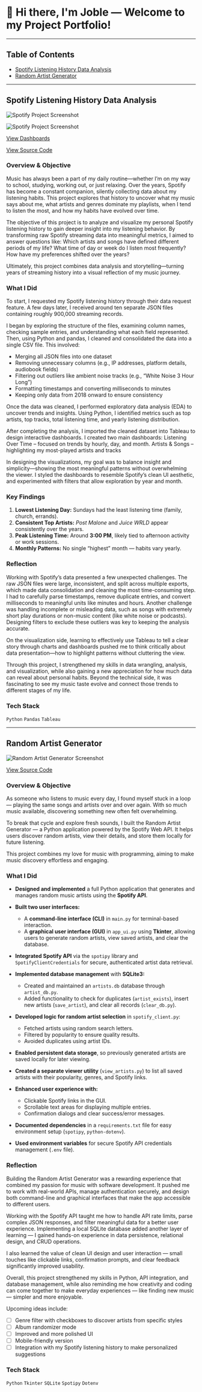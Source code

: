 # 👋 Hi there, I'm Joble — Welcome to my Project Portfolio! 

---

## Table of Contents
- [Spotify Listening History Data Analysis](#spotify-listening-history-data-analysis)
- [Random Artist Generator](#random-artist-generator)

---

## Spotify Listening History Data Analysis


![Spotify Project Screenshot](https://raw.githubusercontent.com/Joble9012/Images/f05a1e72853e1ac452fe05bccedf462cc8873881/Dashboard1.png)

![Spotify Project Screenshot](https://raw.githubusercontent.com/Joble9012/Images/f05a1e72853e1ac452fe05bccedf462cc8873881/Dashboard2.png)

[View Dashboards](https://public.tableau.com/views/Dashboard_17546697496100/ArtistSongDashboard?:language=en-US&publish=yes&:sid=&:redirect=auth&:display_count=n&:origin=viz_share_link)  

[View Source Code](https://github.com/Joble9012/SpotifyListeningHistoryDataAnalysis)  

### Overview & Objective
Music has always been a part of my daily routine—whether I’m on my way to school, studying, working out, or just relaxing. Over the years, Spotify has become a constant companion, silently collecting data about my listening habits. This project explores that history to uncover what my music says about me, what artists and genres dominate my playlists, when I tend to listen the most, and how my habits have evolved over time.

The objective of this project is to analyze and visualize my personal Spotify listening history to gain deeper insight into my listening behavior. By transforming raw Spotify streaming data into meaningful metrics, I aimed to answer questions like:
Which artists and songs have defined different periods of my life?
What time of day or week do I listen most frequently?
How have my preferences shifted over the years?

Ultimately, this project combines data analysis and storytelling—turning years of streaming history into a visual reflection of my music journey.



### What I Did
To start, I requested my Spotify listening history through their data request feature. A few days later, I received around ten separate JSON files containing roughly 900,000 streaming records.

I began by exploring the structure of the files, examining column names, checking sample entries, and understanding what each field represented. Then, using Python and pandas, I cleaned and consolidated the data into a single CSV file. This involved:
- Merging all JSON files into one dataset
- Removing unnecessary columns (e.g., IP addresses, platform details, audiobook fields)
- Filtering out outliers like ambient noise tracks (e.g., “White Noise 3 Hour Long”)
- Formatting timestamps and converting milliseconds to minutes
- Keeping only data from 2018 onward to ensure consistency

Once the data was cleaned, I performed exploratory data analysis (EDA) to uncover trends and insights. Using Python, I identified metrics such as top artists, top tracks, total listening time, and yearly listening distribution.

After completing the analysis, I imported the cleaned dataset into Tableau to design interactive dashboards. I created two main dashboards:
Listening Over Time – focused on trends by hourly, day, and month.
Artists & Songs – highlighting my most-played artists and tracks

In designing the visualizations, my goal was to balance insight and simplicity—showing the most meaningful patterns without overwhelming the viewer. I styled the dashboards to resemble Spotify’s clean UI aesthetic, and experimented with filters that allow exploration by year and month.


### Key Findings
1. **Lowest Listening Day:** Sundays had the least listening time (family, church, errands).  
2. **Consistent Top Artists:** *Post Malone* and *Juice WRLD* appear consistently over the years.  
3. **Peak Listening Time:** Around **3:00 PM**, likely tied to afternoon activity or work sessions.  
4. **Monthly Patterns:** No single “highest” month — habits vary yearly.

### Reflection
Working with Spotify’s data presented a few unexpected challenges. The raw JSON files were large, inconsistent, and split across multiple exports, which made data consolidation and cleaning the most time-consuming step. I had to carefully parse timestamps, remove duplicate entries, and convert milliseconds to meaningful units like minutes and hours.
Another challenge was handling incomplete or misleading data, such as songs with extremely short play durations or non-music content (like white noise or podcasts). Designing filters to exclude these outliers was key to keeping the analysis accurate.

On the visualization side, learning to effectively use Tableau to tell a clear story through charts and dashboards pushed me to think critically about data presentation—how to highlight patterns without cluttering the view.

Through this project, I strengthened my skills in data wrangling, analysis, and visualization, while also gaining a new appreciation for how much data can reveal about personal habits. Beyond the technical side, it was fascinating to see my music taste evolve and connect those trends to different stages of my life.

### Tech Stack
`Python` `Pandas` `Tableau`

---

## Random Artist Generator

![Random Artist Generator Screenshot](https://raw.githubusercontent.com/Joble9012/Images/642298eb37114e0e41da65824c479a177e199ff1/RandomArtistGeneratorImage.png)

[View Source Code](https://github.com/Joble9012/RandomArtistGenerator)  

### Overview & Objective
As someone who listens to music every day, I found myself stuck in a loop — playing the same songs and artists over and over again. With so much music available, discovering something new often felt overwhelming.

To break that cycle and explore fresh sounds, I built the Random Artist Generator — a Python application powered by the Spotify Web API. It helps users discover random artists, view their details, and store them locally for future listening.

This project combines my love for music with programming, aiming to make music discovery effortless and engaging.

### What I Did

- **Designed and implemented** a full Python application that generates and manages random music artists using the **Spotify API**.

- **Built two user interfaces:**
  - A **command-line interface (CLI)** in `main.py` for terminal-based interaction.  
  - A **graphical user interface (GUI)** in `app_ui.py` using **Tkinter**, allowing users to generate random artists, view saved artists, and clear the database.

- **Integrated Spotify API** via the `spotipy` library and `SpotifyClientCredentials` for secure, authenticated artist data retrieval.

- **Implemented database management** with **SQLite3:**
  - Created and maintained an `artists.db` database through `artist_db.py`.  
  - Added functionality to check for duplicates (`artist_exists`), insert new artists (`save_artist`), and clear all records (`clear_db.py`).

- **Developed logic for random artist selection** in `spotify_client.py`:  
  - Fetched artists using random search letters.  
  - Filtered by popularity to ensure quality results.  
  - Avoided duplicates using artist IDs.

- **Enabled persistent data storage**, so previously generated artists are saved locally for later viewing.

- **Created a separate viewer utility** (`view_artists.py`) to list all saved artists with their popularity, genres, and Spotify links.

- **Enhanced user experience with:**
  - Clickable Spotify links in the GUI.  
  - Scrollable text areas for displaying multiple entries.  
  - Confirmation dialogs and clear success/error messages.

- **Documented dependencies** in a `requirements.txt` file for easy environment setup (`spotipy`, `python-dotenv`).

- **Used environment variables** for secure Spotify API credentials management (`.env` file).


### Reflection
Building the Random Artist Generator was a rewarding experience that combined my passion for music with software development. It pushed me to work with real-world APIs, manage authentication securely, and design both command-line and graphical interfaces that make the app accessible to different users.

Working with the Spotify API taught me how to handle API rate limits, parse complex JSON responses, and filter meaningful data for a better user experience. Implementing a local SQLite database added another layer of learning — I gained hands-on experience in data persistence, relational design, and CRUD operations.

I also learned the value of clean UI design and user interaction — small touches like clickable links, confirmation prompts, and clear feedback significantly improved usability.

Overall, this project strengthened my skills in Python, API integration, and database management, while also reminding me how creativity and coding can come together to make everyday experiences — like finding new music — simpler and more enjoyable.

Upcoming ideas include:  
- [ ] Genre filter with checkboxes to discover artists from specific styles  
- [ ] Album randomizer mode  
- [ ] Improved and more polished UI  
- [ ] Mobile-friendly version  
- [ ] Integration with my Spotify listening history to make personalized suggestions

### Tech Stack
`Python` `Tkinter` `SQLite` `Spotipy` `Dotenv`
